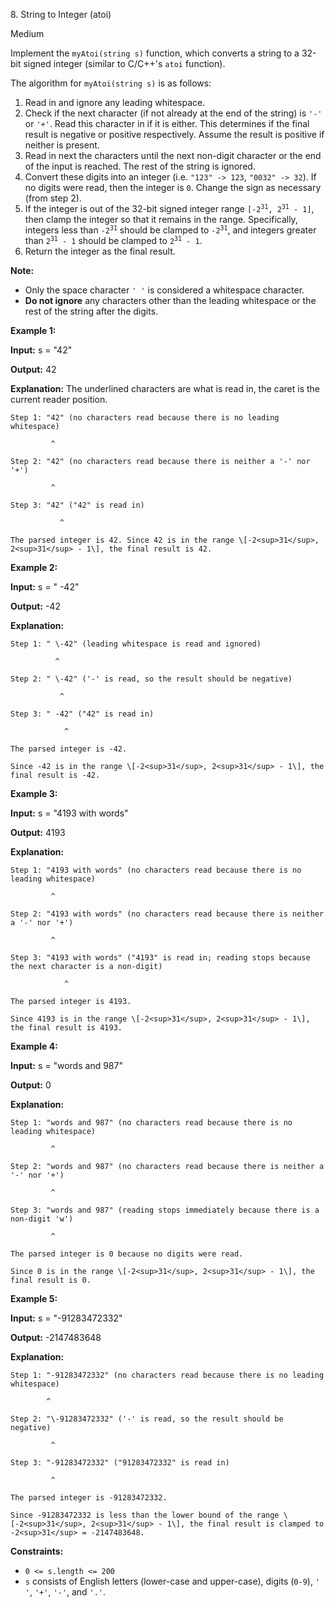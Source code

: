 ﻿8\. String to Integer (atoi)

Medium

Implement the `myAtoi(string s)` function, which converts a string to a 32-bit signed integer (similar to C/C++'s `atoi` function).

The algorithm for `myAtoi(string s)` is as follows:

1.  Read in and ignore any leading whitespace.
2.  Check if the next character (if not already at the end of the string) is `'-'` or `'+'`. Read this character in if it is either. This determines if the final result is negative or positive respectively. Assume the result is positive if neither is present.
3.  Read in next the characters until the next non-digit character or the end of the input is reached. The rest of the string is ignored.
4.  Convert these digits into an integer (i.e. `"123" -> 123`, `"0032" -> 32`). If no digits were read, then the integer is `0`. Change the sign as necessary (from step 2).
5.  If the integer is out of the 32-bit signed integer range <code>[-2<sup>31</sup>, 2<sup>31</sup> - 1]</code>, then clamp the integer so that it remains in the range. Specifically, integers less than <code>-2<sup>31</sup></code> should be clamped to <code>-2<sup>31</sup></code>, and integers greater than <code>2<sup>31</sup> - 1</code> should be clamped to <code>2<sup>31</sup> - 1</code>.
6.  Return the integer as the final result.

**Note:**

*   Only the space character `' '` is considered a whitespace character.
*   **Do not ignore** any characters other than the leading whitespace or the rest of the string after the digits.

**Example 1:**

**Input:** s = "42"

**Output:** 42

**Explanation:** The underlined characters are what is read in, the caret is the current reader position.

    Step 1: "42" (no characters read because there is no leading whitespace)

             ^ 

    Step 2: "42" (no characters read because there is neither a '-' nor '+')

             ^

    Step 3: "42" ("42" is read in)

               ^

    The parsed integer is 42. Since 42 is in the range \[-2<sup>31</sup>, 2<sup>31</sup> - 1\], the final result is 42. 

**Example 2:**

**Input:** s = " -42"

**Output:** -42

**Explanation:**

    Step 1: " \-42" (leading whitespace is read and ignored)

              ^ 

    Step 2: " \-42" ('-' is read, so the result should be negative)

               ^

    Step 3: " -42" ("42" is read in)

                ^

    The parsed integer is -42.

    Since -42 is in the range \[-2<sup>31</sup>, 2<sup>31</sup> - 1\], the final result is -42. 

**Example 3:**

**Input:** s = "4193 with words"

**Output:** 4193

**Explanation:**

    Step 1: "4193 with words" (no characters read because there is no leading whitespace)

             ^

    Step 2: "4193 with words" (no characters read because there is neither a '-' nor '+')

             ^

    Step 3: "4193 with words" ("4193" is read in; reading stops because the next character is a non-digit)

                ^ 

    The parsed integer is 4193.

    Since 4193 is in the range \[-2<sup>31</sup>, 2<sup>31</sup> - 1\], the final result is 4193. 

**Example 4:**

**Input:** s = "words and 987"

**Output:** 0

**Explanation:**

    Step 1: "words and 987" (no characters read because there is no leading whitespace)

             ^

    Step 2: "words and 987" (no characters read because there is neither a '-' nor '+')

             ^

    Step 3: "words and 987" (reading stops immediately because there is a non-digit 'w')

             ^

    The parsed integer is 0 because no digits were read.

    Since 0 is in the range \[-2<sup>31</sup>, 2<sup>31</sup> - 1\], the final result is 0. 

**Example 5:**

**Input:** s = "-91283472332"

**Output:** -2147483648

**Explanation:**

    Step 1: "-91283472332" (no characters read because there is no leading whitespace)

            ^

    Step 2: "\-91283472332" ('-' is read, so the result should be negative)

             ^

    Step 3: "-91283472332" ("91283472332" is read in)

             ^

    The parsed integer is -91283472332.

    Since -91283472332 is less than the lower bound of the range \[-2<sup>31</sup>, 2<sup>31</sup> - 1\], the final result is clamped to -2<sup>31</sup> = -2147483648.  

**Constraints:**

*   `0 <= s.length <= 200`
*   `s` consists of English letters (lower-case and upper-case), digits (`0-9`), `' '`, `'+'`, `'-'`, and `'.'`.